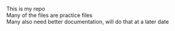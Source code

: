 This is my repo  
Many of the files are practice files  
Many also need better documentation, will do that at a later date
